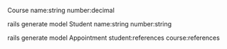 Course name:string number:decimal

rails generate model Student name:string number:string

rails generate model Appointment  student:references course:references 
